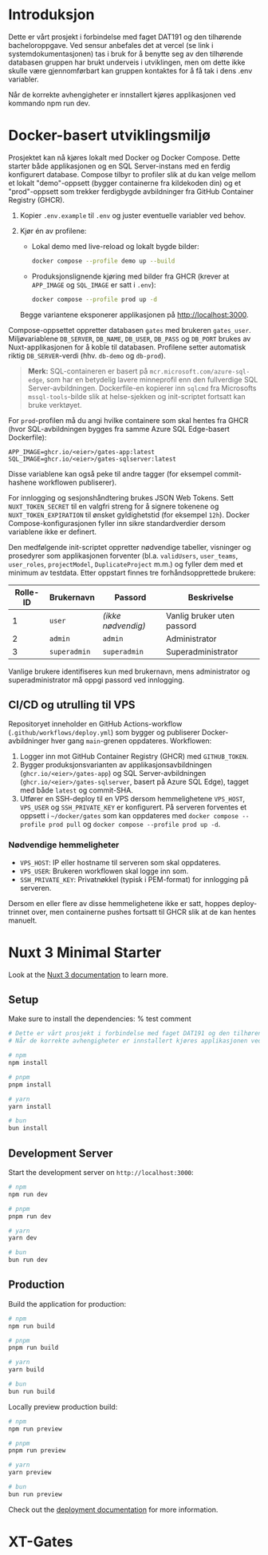 # Introduksjon
Dette er vårt prosjekt i forbindelse med faget DAT191 og den tilhørende bacheloroppgave. Ved sensur anbefales det at vercel (se link i systemdokumentasjonen) tas i bruk for å benytte seg av den tilhørende databasen gruppen har brukt underveis i utviklingen, men om dette ikke skulle være gjennomførbart kan gruppen kontaktes for å få tak i dens .env variabler. 

Når de korrekte avhengigheter er innstallert kjøres applikasjonen ved kommando npm run dev.



# Docker-basert utviklingsmiljø

Prosjektet kan nå kjøres lokalt med Docker og Docker Compose. Dette starter både applikasjonen og en SQL Server-instans med en ferdig konfigurert database. Compose tilbyr to profiler slik at du kan velge mellom et lokalt "demo"-oppsett (bygger containerne fra kildekoden din) og et "prod"-oppsett som trekker ferdigbygde avbildninger fra GitHub Container Registry (GHCR).

1. Kopier `.env.example` til `.env` og juster eventuelle variabler ved behov.
2. Kjør én av profilene:

   - Lokal demo med live-reload og lokalt bygde bilder:

     ```bash
     docker compose --profile demo up --build
     ```

   - Produksjonslignende kjøring med bilder fra GHCR (krever at `APP_IMAGE` og `SQL_IMAGE` er satt i `.env`):

     ```bash
     docker compose --profile prod up -d
     ```

   Begge variantene eksponerer applikasjonen på [http://localhost:3000](http://localhost:3000).

Compose-oppsettet oppretter databasen `gates` med brukeren `gates_user`. Miljøvariablene `DB_SERVER`, `DB_NAME`, `DB_USER`, `DB_PASS` og `DB_PORT` brukes av Nuxt-applikasjonen for å koble til databasen. Profilene setter automatisk riktig `DB_SERVER`-verdi (hhv. `db-demo` og `db-prod`).

> **Merk:** SQL-containeren er basert på `mcr.microsoft.com/azure-sql-edge`, som har en betydelig lavere minneprofil enn den fullverdige SQL Server-avbildningen. Dockerfile-en kopierer inn `sqlcmd` fra Microsofts `mssql-tools`-bilde slik at helse-sjekken og init-scriptet fortsatt kan bruke verktøyet.

For `prod`-profilen må du angi hvilke containere som skal hentes fra GHCR (hvor SQL-avbildningen bygges fra samme Azure SQL Edge-basert Dockerfile):

```env
APP_IMAGE=ghcr.io/<eier>/gates-app:latest
SQL_IMAGE=ghcr.io/<eier>/gates-sqlserver:latest
```

Disse variablene kan også peke til andre tagger (for eksempel commit-hashene workflowen publiserer).

For innlogging og sesjonshåndtering brukes JSON Web Tokens. Sett `NUXT_TOKEN_SECRET` til en valgfri streng for å signere tokenene og `NUXT_TOKEN_EXPIRATION` til ønsket gyldighetstid (for eksempel `12h`). Docker Compose-konfigurasjonen fyller inn sikre standardverdier dersom variablene ikke er definert.

Den medfølgende init-scriptet oppretter nødvendige tabeller, visninger og prosedyrer som applikasjonen forventer (bl.a. `validUsers`, `user_teams`, `user_roles`, `projectModel`, `DuplicateProject` m.m.) og fyller dem med et minimum av testdata. Etter oppstart finnes tre forhåndsopprettede brukere:

| Rolle-ID | Brukernavn    | Passord        | Beskrivelse                |
|----------|---------------|----------------|----------------------------|
| 1        | `user`        | *(ikke nødvendig)* | Vanlig bruker uten passord |
| 2        | `admin`       | `admin`        | Administrator               |
| 3        | `superadmin`  | `superadmin`   | Superadministrator          |

Vanlige brukere identifiseres kun med brukernavn, mens administrator og superadministrator må oppgi passord ved innlogging.

## CI/CD og utrulling til VPS

Repositoryet inneholder en GitHub Actions-workflow (`.github/workflows/deploy.yml`) som bygger og publiserer Docker-avbildninger hver gang `main`-grenen oppdateres. Workflowen:

1. Logger inn mot GitHub Container Registry (GHCR) med `GITHUB_TOKEN`.
2. Bygger produksjonsvarianten av applikasjonsavbildningen (`ghcr.io/<eier>/gates-app`) og SQL Server-avbildningen (`ghcr.io/<eier>/gates-sqlserver`, basert på Azure SQL Edge), tagget med både `latest` og commit-SHA.
3. Utfører en SSH-deploy til en VPS dersom hemmelighetene `VPS_HOST`, `VPS_USER` og `SSH_PRIVATE_KEY` er konfigurert. På serveren forventes et oppsett i `~/docker/gates` som kan oppdateres med `docker compose --profile prod pull` og `docker compose --profile prod up -d`.

### Nødvendige hemmeligheter

- `VPS_HOST`: IP eller hostname til serveren som skal oppdateres.
- `VPS_USER`: Brukeren workflowen skal logge inn som.
- `SSH_PRIVATE_KEY`: Privatnøkkel (typisk i PEM-format) for innlogging på serveren.

Dersom en eller flere av disse hemmelighetene ikke er satt, hoppes deploy-trinnet over, men containerne pushes fortsatt til GHCR slik at de kan hentes manuelt.



# Nuxt 3 Minimal Starter

Look at the [Nuxt 3 documentation](https://nuxt.com/docs/getting-started/introduction) to learn more.

## Setup

Make sure to install the dependencies:
% test comment

```bash
# Dette er vårt prosjekt i forbindelse med faget DAT191 og den tilhørende bacheloroppgave. Ved sensur anbefales det at vercel (se link i systemdokumentasjonen) tas i bruk for å benytte seg av den tilhørende databasen gruppen har brukt underveis i utviklingen, men om dette ikke skulle være gjennomførbart kan gruppen kontaktes for å få tak i dens .env variabler. 
# Når de korrekte avhengigheter er innstallert kjøres applikasjonen ved kommando npm run dev.

# npm
npm install

# pnpm
pnpm install

# yarn
yarn install

# bun
bun install
```

## Development Server

Start the development server on `http://localhost:3000`:

```bash
# npm
npm run dev

# pnpm
pnpm run dev

# yarn
yarn dev

# bun
bun run dev
```

## Production

Build the application for production:

```bash
# npm
npm run build

# pnpm
pnpm run build

# yarn
yarn build

# bun
bun run build
```

Locally preview production build:

```bash
# npm
npm run preview

# pnpm
pnpm run preview

# yarn
yarn preview

# bun
bun run preview
```

Check out the [deployment documentation](https://nuxt.com/docs/getting-started/deployment) for more information.
# XT-Gates
